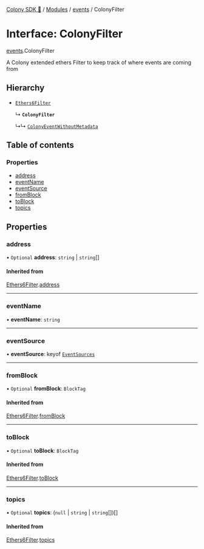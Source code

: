 [Colony SDK 🚀](../README.md) / [Modules](../modules.md) / [events](../modules/events.md) / ColonyFilter

# Interface: ColonyFilter

[events](../modules/events.md).ColonyFilter

A Colony extended ethers Filter to keep track of where events are coming from

## Hierarchy

- [`Ethers6Filter`](types.Ethers6Filter.md)

  ↳ **`ColonyFilter`**

  ↳↳ [`ColonyEventWithoutMetadata`](events.ColonyEventWithoutMetadata.md)

## Table of contents

### Properties

- [address](events.ColonyFilter.md#address)
- [eventName](events.ColonyFilter.md#eventname)
- [eventSource](events.ColonyFilter.md#eventsource)
- [fromBlock](events.ColonyFilter.md#fromblock)
- [toBlock](events.ColonyFilter.md#toblock)
- [topics](events.ColonyFilter.md#topics)

## Properties

### address

• `Optional` **address**: `string` \| `string`[]

#### Inherited from

[Ethers6Filter](types.Ethers6Filter.md).[address](types.Ethers6Filter.md#address)

___

### eventName

• **eventName**: `string`

___

### eventSource

• **eventSource**: keyof [`EventSources`](events.EventSources.md)

___

### fromBlock

• `Optional` **fromBlock**: `BlockTag`

#### Inherited from

[Ethers6Filter](types.Ethers6Filter.md).[fromBlock](types.Ethers6Filter.md#fromblock)

___

### toBlock

• `Optional` **toBlock**: `BlockTag`

#### Inherited from

[Ethers6Filter](types.Ethers6Filter.md).[toBlock](types.Ethers6Filter.md#toblock)

___

### topics

• `Optional` **topics**: (``null`` \| `string` \| `string`[])[]

#### Inherited from

[Ethers6Filter](types.Ethers6Filter.md).[topics](types.Ethers6Filter.md#topics)
